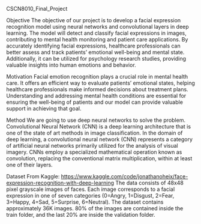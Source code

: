 CSCN8010_Final_Project

Objective 
    The objective of our project is to develop a facial expression recognition model using neural networks and convolutional layers in deep learning.
    The model will detect and classify facial expressions in images, contributing to mental health monitoring and patient care applications. 
    By accurately identifying facial expressions, healthcare professionals can better assess and track patients’ emotional well-being and mental state.
    Additionally, it can be utilized for psychology research studies, providing valuable insights into human emotions and behavior.

Motivation 
    Facial emotion recognition plays a crucial role in mental health care. 
    It offers an efficient way to evaluate patients’ emotional states, helping healthcare professionals make informed decisions about treatment plans. 
    Understanding and addressing mental health conditions are essential for ensuring the well-being of patients and our model can provide valuable support in achieving that goal.

Method 
    We are going to use deep neural networks to solve the problem. 
    Convolutional Neural Network (CNN) is a deep learning architecture that is one of the state of art methods in image classification. 
    In the domain of deep learning, a convolutional neural network (CNN) represents a category of artificial neural networks primarily utilized for the analysis of visual imagery. 
    CNNs employ a specialized mathematical operation known as convolution, replacing the conventional matrix multiplication, within at least one of their layers.

Dataset 
    From Kaggle: https://www.kaggle.com/code/jonathanoheix/face-expression-recognition-with-deep-learning
    The data consists of 48x48 pixel grayscale images of faces. 
    Each image corresponds to a facial expression in one of seven categories (0=Angry, 1=Disgust, 2=Fear, 3=Happy, 4=Sad, 5=Surprise, 6=Neutral). 
    The dataset contains approximately 36K images. 80% of the images are contained inside the train folder, and the last 20% are inside the validation folder.
